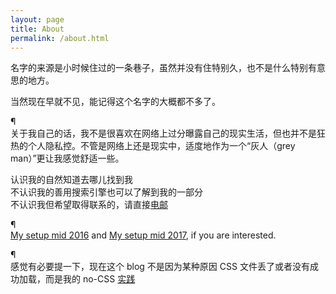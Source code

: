 ```yaml
---
layout: page
title: About
permalink: /about.html
---
```


名字的来源是小时候住过的一条巷子，虽然并没有住特别久，也不是什么特别有意思的地方。

当然现在早就不见，能记得这个名字的大概都不多了。

¶  
关于我自己的话，我不是很喜欢在网络上过分曝露自己的现实生活，但也并不是狂热的个人隐私控。不管是网络上还是现实中，适度地作为一个“灰人（grey man）”更让我感觉舒适一些。

认识我的自然知道去哪儿找到我  
不认识我的善用搜索引擎也可以了解到我的一部分  
不认识我但希望取得联系的，请直接[电邮](mailto:xin@obelus.net)

¶  
[My setup mid 2016](/2016/07/15/my-setup-mid-2016.html) and [My setup mid 2017](/2017/06/15/my-setup-mid-2017.html), if you are interested.

¶  
感觉有必要提一下，现在这个 blog 不是因为某种原因 CSS 文件丢了或者没有成功加载，而是我的 no-CSS [实践](/2017/02/13/blog-engin-3.html)
